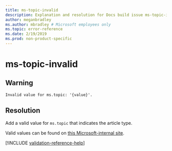 ```yaml
---
title: ms-topic-invalid
description: Explanation and resolution for Docs build issue ms-topic-invalid
author: meganbradley
ms.author: mbradley # Microsoft employees only
ms.topic: error-reference
ms.date: 2/19/2019
ms.prod: non-product-specific
---
```

# ms-topic-invalid

## Warning

`Invalid value for ms.topic: '{value}'.`

## Resolution

Add a valid value for `ms.topic` that indicates the article type.

Valid values can be found on [this Microsoft-internal site](https://docsmetadatatool.azurewebsites.net/allowlists).

<!--make sure to add this file to your includes folder and verify the path-->
[!INCLUDE [validation-reference-help](includes/validation-reference-help.md)]
